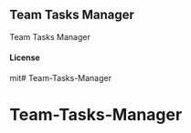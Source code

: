 ## Team Tasks Manager

Team Tasks Manager

#### License

mit# Team-Tasks-Manager
# Team-Tasks-Manager
